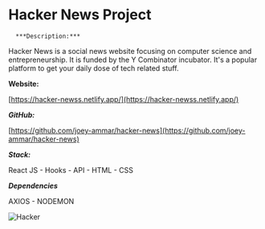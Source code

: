 # Hacker News Project

      ***Description:***

Hacker News is a social news website focusing on computer science and entrepreneurship. It is funded by the Y Combinator incubator. It's a popular platform to get your daily dose of tech related stuff.

**Website:**

[https://hacker-newss.netlify.app/](https://hacker-newss.netlify.app/)

***GitHub:***

[https://github.com/joey-ammar/hacker-news](https://github.com/joey-ammar/hacker-news)

***Stack:***

React JS - Hooks -  API -  HTML - CSS

***Dependencies***

AXIOS - NODEMON

![Hacker](https://user-images.githubusercontent.com/66380080/123961154-59dc1880-d9b0-11eb-8f11-97daf0a0be9c.png)
